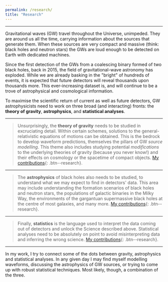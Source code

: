 ```yaml
---
permalink: /research/
title: "Research"
---
```


------------------

Gravitational waves (GW) travel throughout the Universe, unimpeded. They are around us all the time, carrying information about the sources that generate them. When these sources are very compact and massive (think: black holes and neutron stars) the GWs are loud enough to be detected on Earth with dedicated machines.

Since the first detection of the GWs from a coalescing binary formed of two black holes, back in 2015, the field of gravitational-wave astronomy has exploded. While we are already basking in the "bright" of hundreds of events, it is expected that future detectors will reveal thousands upon thousands more. This ever-increasing dataset is, and will continue to be a trove of astrophysical and cosmological information.

To maximise the scientific return of current as well as future detectors, GW astrophysicists need to work on three broad (and interacting) fronts: the **theory of gravity**, **astrophysics**, and **statistical analyses**.


------------------


>Unsurprisingly, the **theory of gravity** needs to be studied in excruciating detail. Within certain schemes, solutions to the general-relativistic equations of motions can be obtained. This is the bedrock to develop waveform predictions, themselves the pillars of GW *source modelling*. This theme also includes studying potential *modifications* to the underlying theories of gravity (because you never know!) and their effects on cosmology or the spacetime of compact objects. [My contributions](https://inspirehep.net/authors/1755036?ui-citation-summary=true){: .btn--research}.


------------------


>The **astrophysics** of black holes also needs to be studied, to understand what we may expect to find in detectors' data. This area may include understanding the formation scenarios of black holes and neutron stars,  the populations of galactic binaries in the Milky Way, the environments of the gargantuan supermassive black holes at the centre of most galaxies, and many more. [My contributions](https://inspirehep.net/authors/1755036?ui-citation-summary=true){: .btn--research}.


------------------


>Finally, **statistics** is the language used to interpret the data coming out of detectors and unlock the Science described above. Statistical analyses need to be absolutely on point to avoid misinterpreting data and inferring the wrong science. [My contributions](https://inspirehep.net/authors/1755036?ui-citation-summary=true){: .btn--research}.


------------------


In my work, I try to connect some of the dots between gravity, astrophysics and statistical analyses. In any given day I may find myself modelling waveforms, discussing the astrophysics of GW sources, or trying to come up with robust statistical techniques. Most likely, though, a combination of the three.